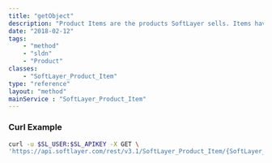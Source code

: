 ```yaml
---
title: "getObject"
description: "Product Items are the products SoftLayer sells. Items have many properties that help describe what each is for. Each product items holds within it a description, tax rate information, status, and upgrade downgrade path information. "
date: "2018-02-12"
tags:
    - "method"
    - "sldn"
    - "Product"
classes:
    - "SoftLayer_Product_Item"
type: "reference"
layout: "method"
mainService : "SoftLayer_Product_Item"
---
```


### Curl Example
```bash
curl -u $SL_USER:$SL_APIKEY -X GET \
'https://api.softlayer.com/rest/v3.1/SoftLayer_Product_Item/{SoftLayer_Product_ItemID}/getObject'
```
